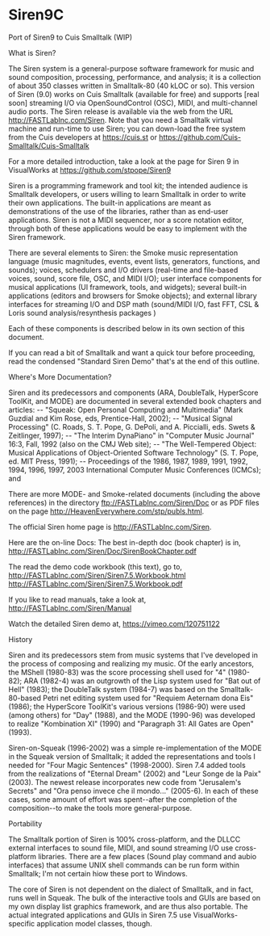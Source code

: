 # Siren9C

Port of Siren9 to Cuis Smalltalk (WIP)

What is Siren?

The Siren system is a general-purpose software framework for music and sound composition, processing, performance, and analysis; it is a collection of about 350 classes written in Smalltalk-80 (40 kLOC or so). This version of Siren (9.0) works on Cuis Smalltalk (available for free) and supports [real soon] streaming I/O via OpenSoundControl (OSC), MIDI, and multi-channel audio ports. The Siren release is available via the web from the URL http://FASTLabInc.com/Siren. Note that you need a Smalltalk virtual machine and run-time to use Siren; you can down-load the free system from the Cuis developers at https://cuis.st or https://github.com/Cuis-Smalltalk/Cuis-Smalltalk

For a more detailed introduction, take a look at the page for Siren 9 in VisualWorks at https://github.com/stpope/Siren9

Siren is a programming framework and tool kit; the intended audience is Smalltalk developers, or users willing to learn Smalltalk in order to write their own applications. The built-in applications are meant as demonstrations of the use of the libraries, rather than as end-user applications. Siren is not a MIDI sequencer, nor a score notation editor, through both of these applications would be easy to implement with the Siren framework.

There are several elements to Siren:
	the Smoke music representation language
		(music magnitudes, events, event lists, generators, functions, and sounds);
	voices, schedulers and I/O drivers
		(real-time and file-based voices, sound, score file, OSC, and MIDI I/O);
	user interface components for musical applications
		(UI framework, tools, and widgets);
	several built-in applications 
		(editors and browsers for Smoke objects); and
	external library interfaces for streaming I/O and DSP math
		(sound/MIDI I/O, fast FFT, CSL & Loris sound analysis/resynthesis packages )

Each of these components is described below in its own section of this document.

If you can read a bit of Smalltalk and want a quick tour before proceeding, read the condensed "Standard Siren Demo" that's at the end of this outline.

Where's More Documentation?

Siren and its predecessors and components (ARA, DoubleTalk, HyperScore ToolKit, and MODE) are documented in several extended book chapters and articles:
	-- "Squeak: Open Personal Computing and Multimedia" (Mark Guzdial and Kim 
		Rose, eds, Prentice-Hall, 2002);
	--  "Musical Signal Processing" (C. Roads, S. T. Pope, G. DePoli, and A. Piccialli, 
		eds. Swets & Zeitlinger, 1997);
	--  "The Interim DynaPiano" in "Computer Music Journal" 16:3, Fall, 1992 
		(also on the CMJ Web site);
	-- "The Well-Tempered Object: Musical Applications of Object-Oriented Software 
		Technology" (S. T. Pope, ed. MIT Press, 1991);
	-- Proceedings of the 1986, 1987, 1989, 1991, 1992, 1994, 1996, 1997, 2003 
		International Computer Music Conferences (ICMCs); and 

There are more MODE- and Smoke-related documents (including the above references) in the directory ftp://FASTLabInc.com/Siren/Doc or as PDF files on the page http://HeavenEverywhere.com/stp/publs.html.

The official Siren home page is http://FASTLabInc.com/Siren.

Here are the on-line Docs: The best in-depth doc (book chapter) is in,
	http://FASTLabInc.com/Siren/Doc/SirenBookChapter.pdf

The read the demo code workbook (this text), go to,
	http://FASTLabInc.com/Siren/Siren7.5.Workbook.html
	http://FASTLabInc.com/Siren/Siren7.5.Workbook.pdf

If you like to read manuals, take a look at,
	http://FASTLabInc.com/Siren/Manual

Watch the detailed Siren demo at,
	https://vimeo.com/120751122

History

Siren and its predecessors stem from music systems that I've developed in the process of composing and realizing my music. Of the early ancestors, the MShell (1980-83) was the score processing shell used for "4" (1980-82); ARA (1982-4) was an outgrowth of the Lisp system used for "Bat out of Hell" (1983); the DoubleTalk system (1984-7) was based on the Smalltalk-80-based Petri net editing system used for "Requiem Aeternam dona Eis" (1986); the HyperScore ToolKit's various versions (1986-90) were used (among others) for "Day" (1988), and the MODE (1990-96) was developed to realize "Kombination XI" (1990) and "Paragraph 31: All Gates are Open" (1993).

Siren-on-Squeak (1996-2002) was a simple re-implementation of the MODE in the Squeak version of Smalltalk; it added the representations and tools I needed for "Four Magic Sentences" (1998-2000). Siren 7.4 added tools from the realizations of "Eternal Dream" (2002) and "Leur Songe de la Paix" (2003). The newest release incorporates new code from "Jerusalem's Secrets" and "Ora penso invece che il mondo..." (2005-6). In each of these cases, some amount of effort was spent--after the completion of the composition--to make the tools more general-purpose. 

Portability

The Smalltalk portion of Siren is 100% cross-platform, and the DLLCC external interfaces to sound file, MIDI, and sound streaming I/O use cross-platform libraries. There are a few places (Sound play command and aubio interfaces) that assume UNIX shell commands can be run form within Smalltalk; I'm not certain hiow these port to Windows.

The core of Siren is not dependent on the dialect of Smalltalk, and in fact, runs well in Squeak. The bulk of the interactive tools and GUIs are based on my own display list graphics framework, and are thus also portable. The actual integrated applications and GUIs in Siren 7.5 use VisualWorks-specific application model classes, though.
